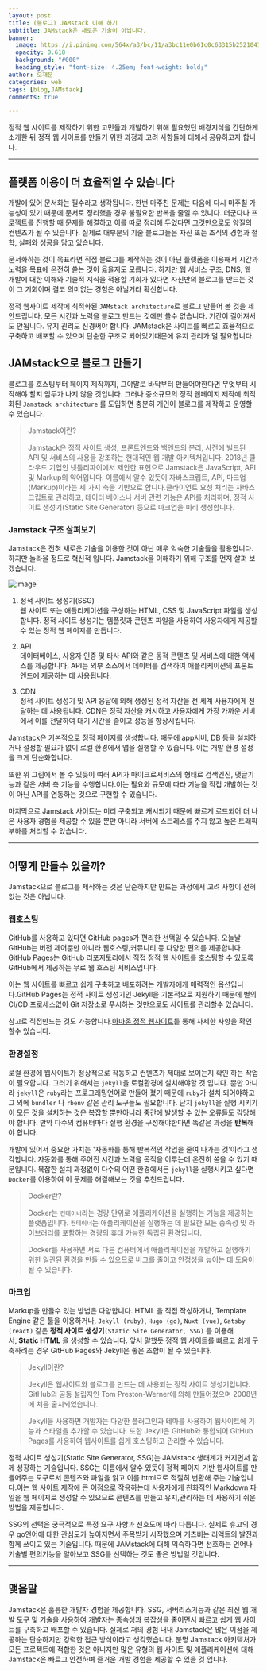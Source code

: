 ```yaml
---
layout: post
title: (블로그) JAMstack 이해 하기
subtitle: JAMstack은 새로운 기술이 아닙니다.
banner:
  image: https://i.pinimg.com/564x/a3/bc/11/a3bc11e0b61c0c63315b2521041fad55.jpg
  opacity: 0.618
  background: "#000"
  heading_style: "font-size: 4.25em; font-weight: bold;"
author: 오재문
categories: web
tags: [blog,JAMstack]
comments: true

---
```


정적 웹 사이트를 제작하기 위한 고민들과 개발하기 위해 필요했던 배경지식을 간단하게 소개한 뒤 정적 웹 사이트를 만들기 위한 과정과 고려 사항들에 대해서 공유하고자 합니다. 

---

## 플랫폼 이용이 더 효율적일 수 있습니다

개발에 있어 문서화는 필수라고 생각됩니다. 한번 마주친 문제는 다음에 다시 마주칠 가능성이 있기 때문에 문서로 정리했을 경우 불필요한 반복을 줄일 수 있니다. 더군다나 프로젝트를 진행할 때 문제를 해결하고 이를 따로 정리해 두었다면 그것만으로도 양질의 컨텐츠가 될 수 있습니다. 실제로 대부분의 기술 블로그들은 자신 또는 조직의 경험과 철학, 실패와 성공을 담고 있습니다.

문서화하는 것이 목표라면 직접 블로그를 제작하는 것이 아닌 플랫폼을 이용해서 시간과 노력을 목표에 온전히 쏟는 것이 옳을지도 모릅니다. 하지만 웹 서비스 구조, DNS, 웹 개발에 대한 이해와 기술적 지식을 적용할 기회가 있다면 자신만의 블로그를 만드는 것이 그 기회이며 결코 의미없는 경험은 아닐거라 확신합니다. 

정적 웹사이트 제작에 최적화된 `JAMstack architecture`로 블로그 만들어 볼 것을 제안드립니다. 모든 시간과 노력을 블로그 만드는 것에만 쓸수 없습니다. 기간이 길어져서도 안됩니다. 유지 괸리도 신경써야 합니다. JAMstack은 사이트를 빠르고 효율적으로 구축하고 배포할 수 있으며 단순한 구조로 되어있기때문에 유지 관리가 덜 필요합니다. 

## JAMstack으로 블로그 만들기

 블로그를 호스팅부터 페이지 제작까지, 그야말로 바닥부터 만들어야한다면 무엇부터 시작해야 할지 엄두가 나지 않을 것입니다. 그러나 중소규모의 정적 웹페이지 제작에 최적화된 `Jamstack architecture` 를 도입하면 충분히 개인이 블로그를 제작하고 운영할 수 있습니다.

> Jamstack이란?   
>
>Jamstack은 정적 사이트 생성, 프론트엔드와 백엔드의 분리, 사전에 빌드된 API 및 서비스의 사용을 강조하는 현대적인 웹 개발 아키텍처입니다. 2018년 클라우드 기업인 넷틀리파이에서 제안한 표현으로 Jamstack은 JavaScript, API 및 Markup의 약어입니다. 이름에서 알수 있듯이 자바스크립트, API, 마크업(Markup)이라는 세 가지 축을 기반으로 합니다.클라이언트 요청 처리는 자바스크립트로 관리하고, 데이터 베이스나 서버 관련 기능은 API를 처리하며, 정적 사이트 생성기(Static Site Generator) 등으로 마크업을 미리 생성합니다.
>

### Jamstack 구조 살펴보기

Jamstack은 전혀 새로운 기술을 이용한 것이 아닌 매우 익숙한 기술들을 활용합니다. 하지만 놀라울 정도로 혁신적 입니다. Jamstack을 이해하기 위해 구조를 먼저 살펴 보겠습니다. 

![image](https://user-images.githubusercontent.com/51963264/222444640-300c7f0d-d2e8-40df-bcd5-58329495e3a2.png)


1. 정적 사이트 생성기(SSG)   
   웹 사이트 또는 애플리케이션을 구성하는 HTML, CSS 및 JavaScript 파일을 생성합니다. 정적 사이트 생성기는 템플릿과 콘텐츠 파일을 사용하여 사용자에게 제공할 수 있는 정적 웹 페이지를 만듭니다.

2. API   
  데이터베이스, 사용자 인증 및 타사 API와 같은 동적 콘텐츠 및 서비스에 대한 액세스를 제공합니다. API는 외부 소스에서 데이터를 검색하여 애플리케이션의 프론트엔드에 제공하는 데 사용됩니다.

3. CDN    
 정적 사이트 생성기 및 API 응답에 의해 생성된 정적 자산을 전 세계 사용자에게 전달하는 데 사용됩니다. CDN은 정적 자산을 캐시하고 사용자에게 가장 가까운 서버에서 이를 전달하여 대기 시간을 줄이고 성능을 향상시킵니다.


Jamstack은 기본적으로 정적 페이지를 생성합니다. 때문에 app서버, DB 등을 설치하거나 설정할 필요가 없이 로컬 환경에서 앱을 실행할 수 있습니다. 이는 개발 환경 설정을 크게 단순화합니다. 

또한 위 그림에서 볼 수 있듯이 여러 API가 마이크로서비스의 형태로 검색엔진, 댓글기능과 같은 서버 측 기능을 수행합니다.이는 필요와 규모에 따라 기능을 직접 개발하는 것이 아닌  API를 연동하는 것으로 구현할 수 있습니다. 

마지막으로 Jamstack 사이트는 미리 구축되고 캐시되기 때문에 빠르게 로드되어 더 나은 사용자 경험을 제공할 수 있을 뿐만 아니라 서버에 스트레스를 주지 않고 높은 트래픽 부하를 처리할 수 있습니다.

---

## 어떻게 만들수 있을까?

Jamstack으로 블로그를 제작하는 것은 단순하지만 만드는 과정에서 고려 사항이 전혀 없는 것은 아닙니다. 

### 웹호스팅 

GitHub를 사용하고 있다면 GitHub pages가 편리한 선택일 수 있습니다. 오늘날 GitHub는 버전 제어뿐만 아니라 웹호스팅,커뮤니티 등 다양한 편의를 제공합니다. GitHub Pages는 GitHub 리포지토리에서 직접 정적 웹 사이트를 호스팅할 수 있도록 GitHub에서 제공하는 무료 웹 호스팅 서비스입니다. 

이는 웹 사이트를 빠르고 쉽게 구축하고 배포하려는 개발자에게 매력적인 옵션입니다.GitHub Pages는 정적 사이트 생성기인 Jekyll을 기본적으로 지원하기 때문에 별의 CI/CD 프로세스없이 Git 저장소로 푸시하는 것만으로도 사이트를 관리할수 있습니다. 

참고로 직접만드는 것도 가능합니다.[아마존 정적 웹사이트](https://docs.aws.amazon.com/ko_kr/AmazonCloudFront/latest/DeveloperGuide/getting-started-secure-static-website-cloudformation-template.html)를 통해 자세한 사항을 확인 할수 있습니다.

### 환경설정

로컬 환경에 웹사이트가 정상적으로 작동하고 컨텐츠가 제대로 보이는지 확인 하는 작업이 필요합니다. 그러기 위해서는 `jekyll`을 로컬환경에 설치해야할 것 입니다. 뿐만 아니라 `jekyll`은 `ruby`라는 프로그래밍언어로 만들어 졌기 때문에 `ruby`가 설치 되어야하고 그 외에 `bundler` 나 `rbenv` 같은 관리 도구들도 필요합니다. 단지 `jekyll`을 실행 시키기 이 모든 것을 설치하는 것은 복잡할 뿐만아니라 중간에 발생할 수 있는 오류들도 감당해야 합니다. 만약 다수의 컴퓨터마다 실행 환경을 구성해야한다면 똑같은 과정을 **반복**해야 합니다.


개발에 있어서 중요한 가치는 '자동화를 통해 반복적인 작업을 줄여 나가는 것'이라고 생각합니다. 자동화를 통해 주어진 시간과 노력을 목적을 이루는데 온전히 쏟을 수 있기 때문입니다. 복잡한 설치 과정없이 다수의 어떤 환경에서든 `jekyll`을 실행시키고 싶다면`Docker`를 이용하여 이 문제를 해결해보는 것을 추천드립니다.

> Docker란?
>
>Docker는 `컨테이너`라는 경량 단위로 애플리케이션을 실행하는 기능을 제공하는 플랫폼입니다. `컨테이너`는 애플리케이션을 실행하는 데 필요한 모든 종속성 및 라이브러리를 포함하는 경량의 휴대 가능한 독립된 환경입니다. 
>
>Docker를 사용하면 서로 다른 컴퓨터에서 애플리케이션을 개발하고 실행하기 위한 일관된 환경을 만들 수 있으므로 버그를 줄이고 안정성을 높이는 데 도움이 될 수 있습니다.
> 

### 마크업

Markup을 만들수 있는 방법은 다양합니다. HTML 을 직접 작성하거나, Template Engine 같은 툴을 이용하거나, `Jekyll (ruby)`, `Hugo (go)`, `Nuxt (vue)`, `Gatsby (react)` 같은 **정적 사이트 생성기**`(Static Site Generator, SSG)` 를 이용해서, **Static HTML** 을 생성할 수 있습니다. 앞서 말했듯 정적 웹 사이트를 빠르고 쉽게 구축하려는 경우 GitHub Pages와 Jekyll은 좋은 조합이 될 수 있습니다.

> Jekyll이란?
>
>Jekyll은 웹사이트와 블로그를 만드는 데 사용되는 정적 사이트 생성기입니다. GitHub의 공동 설립자인 Tom Preston-Werner에 의해 만들어졌으며 2008년에 처음 출시되었습니다.
>
> Jekyll을 사용하면 개발자는 다양한 플러그인과 테마를 사용하여 웹사이트에 기능과 스타일을 추가할 수 있습니다. 또한 Jekyll은 GitHub와 통합되어 GitHub Pages를 사용하여 웹사이트를 쉽게 호스팅하고 관리할 수 있습니다.
> 

정적 사이트 생성기(Static Site Generator, SSG)는 JAMstack 생태계가 커지면서 함께 성장하는 기술입니다. SSG는 이름에서 알수 있듯이 정적 페이지 기반 웹사이트를 만들어주는 도구로서 콘텐츠와 파일을 읽고 이를 html으로 적절히 변환해 주는 기술입니다.이는 웹 사이트 제작에 큰 이점으로 작용하는데 사용자에게 친화적인 Markdown 파일을 웹 페이지로 생성할 수 있으므로 콘텐츠를 만들고 유지,관리하는 데 사용하기 쉬운 방법을 제공합니다.

SSG의 선택은 궁극적으로 특정 요구 사항과 선호도에 따라 다릅니다. 실제로 휴고의 경우 go언어에 대한 관심도가 높아지면서 주목받기 시작했으며 개츠비는 리액트의 발전과 함께 쓰이고 있는 기술입니다. 때문에 JAMstack에 대해 익숙하다면 선호하는 언어나 기술별 편의기능을 알아보고 SSG를 선택하는 것도 좋은 방법일 것입니다.


---
## 맺음말

Jamstack은 훌륭한 개발자 경험을 제공합니다. SSG, 서버리스기능과 같은 최신 웹 개발 도구 및 기술을 사용하여 개발자는 종속성과 복잡성을 줄이면서 빠르고 쉽게 웹 사이트를 구축하고 배포할 수 있습니다. 실제로 저의 경험 내내  Jamstack은 많은 이점을 제공하는 단순하지만 강력한 접근 방식이라고 생각했습니다. 분명 Jamstack 아키텍처가 모든 프로젝트에 적합한 것은 아니지만 많은 유형의 웹 사이트 및 애플리케이션에 대해 Jamstack은 빠르고 안전하며 즐거운 개발 경험을 제공할 수 있을 것 입니다.